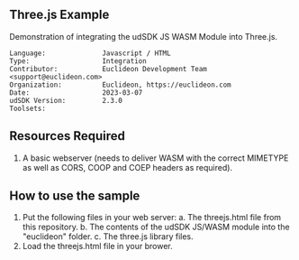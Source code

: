 ## Three.js Example

<!-- TODO: Write a brief abstract explaining this sample -->
Demonstration of integrating the udSDK JS WASM Module into Three.js.

<!-- TODO: Fill this section below with metadata about this sample-->
```
Language:              Javascript / HTML
Type:                  Integration
Contributor:           Euclideon Development Team <support@euclideon.com>
Organization:          Euclideon, https://euclideon.com
Date:                  2023-03-07
udSDK Version:         2.3.0
Toolsets:
```

## Resources Required
<!-- TODO: Fill this section below with the resources required to do this sample-->
1. A basic webserver (needs to deliver WASM with the correct MIMETYPE as well as CORS, COOP and COEP headers as required).

## How to use the sample
<!-- TODO: Explain how this sample can be used and what is required to get it running -->
1. Put the following files in your web server:
  a. The threejs.html file from this repository.
  b. The contents of the udSDK JS/WASM module into the "euclideon" folder.
  c. The three.js library files.
2. Load the threejs.html file in your brower.

<!-- End -->
